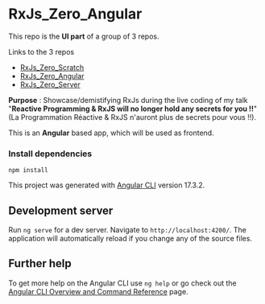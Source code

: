 # RxJs_Zero_Angular

This repo is the **UI part** of a group of 3 repos.

Links to the 3 repos

- [RxJs_Zero_Scratch](https://github.com/rblmdst/RxJs_Zero_Scratch)
- [RxJs_Zero_Angular](https://github.com/rblmdst/RxJs_Zero_Angular)
- [RxJs_Zero_Server](https://github.com/rblmdst/RxJs_Zero_Server)

**Purpose** : Showcase/demistifying RxJs during the live coding of my talk "**Reactive Programming & RxJS will no longer hold any secrets for you !!**" (La Programmation Réactive & RxJS n'auront plus de secrets pour vous !!).

This is an **Angular** based app, which will be used as frontend.

### Install dependencies

```
npm install
```

This project was generated with [Angular CLI](https://github.com/angular/angular-cli) version 17.3.2.

## Development server

Run `ng serve` for a dev server. Navigate to `http://localhost:4200/`. The application will automatically reload if you change any of the source files.

## Further help

To get more help on the Angular CLI use `ng help` or go check out the [Angular CLI Overview and Command Reference](https://angular.io/cli) page.
